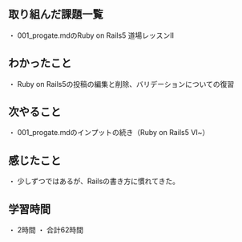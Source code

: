 ## 取り組んだ課題一覧
・ 001_progate.mdのRuby on Rails5 道場レッスンⅡ
## わかったこと
・ Ruby on Rails5の投稿の編集と削除、バリデーションについての復習
## 次やること
・ 001_progate.mdのインプットの続き（Ruby on Rails5 Ⅵ~）
## 感じたこと
・ 少しずつではあるが、Railsの書き方に慣れてきた。
## 学習時間
・ 2時間
・ 合計62時間
